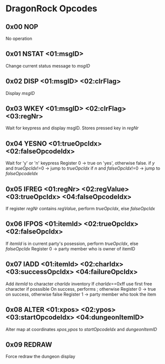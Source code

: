 # DragonRock Opcodes

## 0x00 NOP
No operation

## 0x01 NSTAT <01:msgID>
Change current status message to *msgID*

## 0x02 DISP <01:msgID> <02:clrFlag>
Display *msgID*

## 0x03 WKEY <01:msgID> <02:clrFlag> <03:regNr> 
Wait for keypress and display msgID. Stores pressed key in *regNr*

## 0x04 YESNO <01:trueOpcIdx> <02:falseOpcodeIdx>
Wait for 'y' or 'n' keypress
Register 0 -> true on 'yes', otherwise false.
if *y* and *trueOpcIdx*!=0 -> jump to *trueOpcIdx*
if *n* and *falseOpcIdx*!=0 -> jump to *falseOpcodeIdx*

## 0x05 IFREG <01:regNr> <02:regValue> <03:trueOpcIdx> <04:falseOpcodeIdx>
If register *regNr* contains *regValue*, perform *trueOpcIdx*, else *falseOpcIdx*

## 0x06 IFPOS <01:itemId> <02:trueOpcIdx> <02:falseOpcIdx>
If *itemId* is in current party's posession, perform *trueOpcIdx*, else *falseOpcIdx* 
Register 0 -> party member who is owner of itemID

## 0x07 IADD <01:itemId> <02:charIdx> <03:successOpcIdx> <04:failureOpcIdx>
Add *itemId* to character *charIdx* inventory
If *charIdx*==0xff use first free character if posssible
On success, performs <successOpcIdx>; otherwise <failureOpcIdx>
Register 0 -> true on success, otherwise false
Register 1 -> party member who took the item

## 0x08 ALTER <01:xpos> <02:ypos> <03:startOpcodeIdx> <04:dungeonItemID>
Alter map at coordinates *xpos*,*ypos* to *startOpcodeIdx* and *dungeonItemID*

## 0x09 REDRAW
Force redraw the dungeon display

